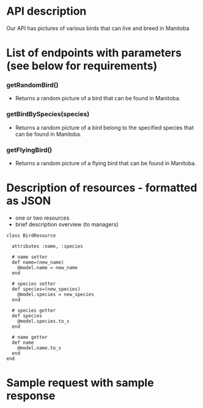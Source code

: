 # API description

Our API has pictures of various birds that can live and breed in Manitoba

# List of endpoints with parameters (see below for requirements)
### getRandomBird()
 - Returns a random picture of a bird that can be found in Manitoba.
### getBirdBySpecies(species)
 - Returns a random picture of a bird belong to the specified species that can be found in Manitoba.
### getFlyingBird()
 - Returns a random picture of a flying bird that can be found in Manitoba.

# Description of resources - formatted as JSON
- one or two resources
- brief description overview (to managers)

```
class BirdResource

  attributes :name, :species

  # name setter
  def name=(new_name)
    @model.name = new_name
  end
  
  # species setter
  def species=(new_species)
    @model.species = new_species
  end

  # species getter
  def species
    @model.species.to_s
  end
  
  # name getter
  def name
    @model.name.to_s
  end
end
```

# Sample request with sample response

